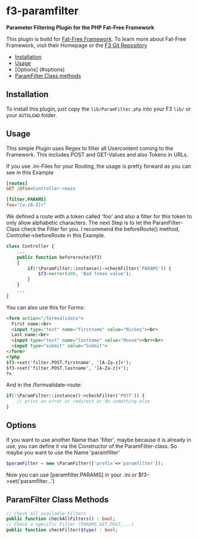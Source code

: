 # f3-paramfilter
**Parameter Filtering Plugin for the PHP Fat-Free Framework**

This plugin is build for [Fat-Free Framework](http://www.fatfreeframework.com/). To learn more about Fat-Free Framework, visit their Homepage or the [F3 Git Repository](http://github.com/bcosca/fatfree)

* [Installation](#installation)
* [Usage](#usage)
* [Options] (#options)
* [ParamFilter Class methods](#paramfilter-class-methods)

## Installation

To install this plugin, just copy the `lib/ParamFilter.php` into your F3 `lib/` or your `AUTOLOAD` folder.

## Usage

This simple Plugin uses Regex to filter all Usercontent coming to the Framework. This includes POST and GET-Values and also Tokens in URLs.

If you use .ini-Files for your Routing, the usage is pretty forward as you can see in this Example

```ini
[routes]
GET /@foo=Controller->main

[filter.PARAMS]
foo="[a-zA-Z]+"
```

We defined a route with a token called 'foo' and also a filter for this token to only allow alphabetic characters.
The next Step is to let the ParamFilter-Class check the Filter for you. I recommend the beforeRoute() method, 
Controller->beforeRoute in this Example.

```php
class Controller {
    ...
    public function beforeroute($f3)
    {
        if(!\ParamFilter::instance()->checkFilter('PARAMS')) {            
            $f3->error(400, 'Bad Token value');
        }
    }
    ...
}
```

You can also use this for Forms:
```html
<form action="/formvalidate">
  First name:<br>
  <input type="text" name="firstname" value="Mickey"><br>
  Last name:<br>
  <input type="text" name="lastname" value="Mouse"><br><br>
  <input type="submit" value="Submit">
</form> 
<?php
$f3->set('filter.POST.firstname', '[A-Za-z]+');
$f3->set('filter.POST.lastname', '[A-Za-z]+');
?>
```

And in the /formvalidate-route:
```php
if(!\ParamFilter::instance()->checkFilter('POST')) {            
    // print an error or redirect or do something else
}
```

## Options

If you want to use another Name than 'filter', maybe because it is already in use,
you can define it via the Constructor of the ParamFilter-class. So maybe you want
to use the Name 'paramfilter'

```php
$paramFilter = new \ParamFilter(['prefix'=>'paramfilter']);
```

Now you can use [paramfilter.PARAMS] in your .ini or $f3->set('paramfilter...')

## ParamFilter Class Methods
```php
// Check all available Filters
public function checkAllFilters() : bool;
// Check a specific Filter (PARAMS,GET,POST,...)
public function checkFilter($type) : bool;
```